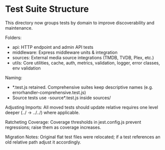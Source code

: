 # Test Suite Structure

This directory now groups tests by domain to improve discoverability and maintenance.

Folders:

- api: HTTP endpoint and admin API tests
- middleware: Express middleware units & integration
- sources: External media source integrations (TMDB, TVDB, Plex, etc.)
- utils: Core utilities, cache, auth, metrics, validation, logger, error classes, env validation

Naming:

- \*.test.js retained. Comprehensive suites keep descriptive names (e.g. errorhandler-comprehensive.test.js)
- Source tests use <name>-source\*.test.js inside sources/

Adjusting Imports:
All moved tests should update relative requires one level deeper (../ -> ../../) where applicable.

Ratcheting Coverage:
Coverage thresholds in jest.config.js prevent regressions; raise them as coverage increases.

Migration Notes:
Original flat test files were relocated; if a test references an old relative path adjust it accordingly.

